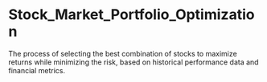 # Stock_Market_Portfolio_Optimization
The process of selecting the best combination of stocks to maximize returns while minimizing the risk, based on historical performance data and financial metrics.
